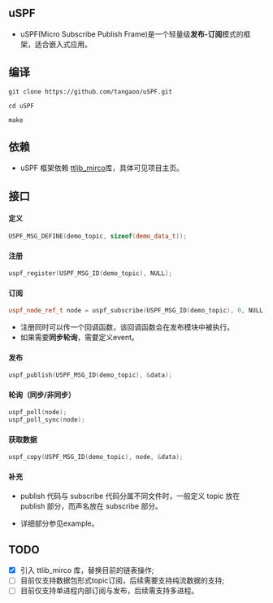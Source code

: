 ## uSPF

* uSPF(Micro Subscribe Publish Frame)是一个轻量级**发布-订阅**模式的框架，适合嵌入式应用。 

## 编译

```console
git clone https://github.com/tangaoo/uSPF.git

cd uSPF

make
```

## 依赖

* uSPF 框架依赖 [ttlib_mirco](https://github.com/tangaoo/ttlib_micro)库，具体可见项目主页。

## 接口

#### 定义 

```c++
USPF_MSG_DEFINE(demo_topic, sizeof(demo_data_t));
```

#### 注册

```c++
uspf_register(USPF_MSG_ID(demo_topic), NULL);
```

#### 订阅

```c++
uspf_node_ref_t node = uspf_subscribe(USPF_MSG_ID(demo_topic), 0, NULL);
```
* 注册同时可以传一个回调函数，该回调函数会在发布模块中被执行。
* 如果需要**同步轮询**，需要定义event。

#### 发布

```c++
uspf_publish(USPF_MSG_ID(demo_topic), &data);
```

#### 轮询（同步/非同步）

```c++
uspf_poll(node);
uspf_poll_sync(node);
```

#### 获取数据

```c++
uspf_copy(USPF_MSG_ID(demo_topic), node, &data);
```

#### 补充

* publish 代码与 subscribe 代码分属不同文件时，一般定义 topic 放在 publish 部分，而声名放在 subscribe 部分。

* 详细部分参见example。

## TODO

* [x] 引入 ttlib_mirco 库，替换目前的链表操作;
* [ ] 目前仅支持数据包形式topic订阅，后续需要支持纯流数据的支持;
* [ ] 目前仅支持单进程内部订阅与发布，后续需支持多进程。